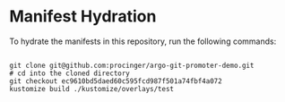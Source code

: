 
# Manifest Hydration

To hydrate the manifests in this repository, run the following commands:

```shell

git clone git@github.com:procinger/argo-git-promoter-demo.git
# cd into the cloned directory
git checkout ec9610bd5daed60c595fcd987f501a74fbf4a072
kustomize build ./kustomize/overlays/test
```